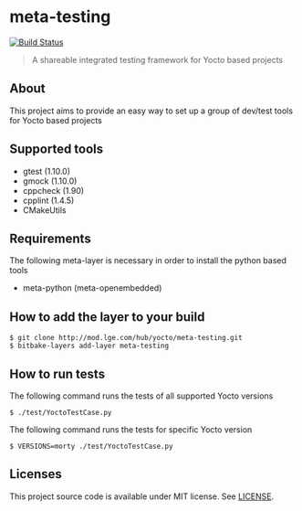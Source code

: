 meta-testing
============

[![Build Status](http://10.177.233.77:8080/buildStatus/icon?job=meta-testing)](http://10.177.233.77:8080/job/meta-testing/)

> A shareable integrated testing framework for Yocto based projects


About
-----

This project aims to provide an easy way to set up a group of dev/test tools for Yocto based projects


Supported tools
---------------

* gtest (1.10.0)
* gmock (1.10.0)
* cppcheck (1.90)
* cpplint (1.4.5)
* CMakeUtils


Requirements
------------

The following meta-layer is necessary in order to install the python based tools

* meta-python (meta-openembedded)


How to add the layer to your build
----------------------------------

    $ git clone http://mod.lge.com/hub/yocto/meta-testing.git
    $ bitbake-layers add-layer meta-testing


How to run tests
----------------

The following command runs the tests of all supported Yocto versions

    $ ./test/YoctoTestCase.py

The following command runs the tests for specific Yocto version

    $ VERSIONS=morty ./test/YoctoTestCase.py


Licenses
--------

This project source code is available under MIT license. See [LICENSE](LICENSE).

